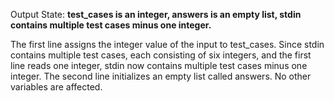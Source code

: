 Output State: **test_cases is an integer, answers is an empty list, stdin contains multiple test cases minus one integer.**

The first line assigns the integer value of the input to test_cases. Since stdin contains multiple test cases, each consisting of six integers, and the first line reads one integer, stdin now contains multiple test cases minus one integer. The second line initializes an empty list called answers. No other variables are affected.